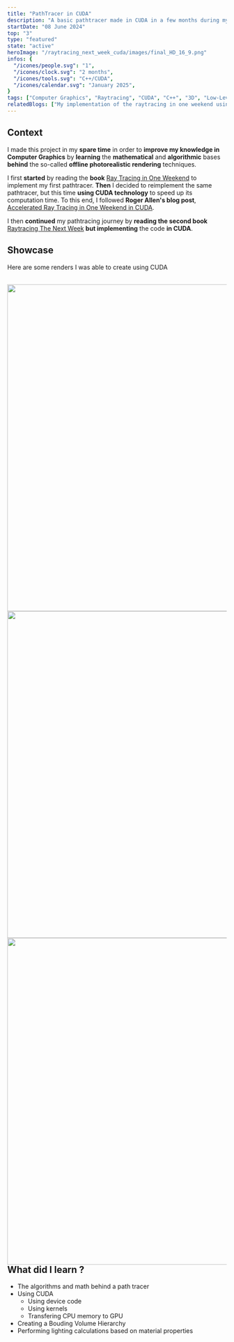 ```yaml
---
title: "PathTracer in CUDA"
description: "A basic pathtracer made in CUDA in a few months during my free time."
startDate: "08 June 2024"
top: "3"
type: "featured"
state: "active"
heroImage: "/raytracing_next_week_cuda/images/final_HD_16_9.png"
infos: {
  "/icones/people.svg": "1",
  "/icones/clock.svg": "2 months",
  "/icones/tools.svg": "C++/CUDA",
  "/icones/calendar.svg": "January 2025",
}
tags: ["Computer Graphics", "Raytracing", "CUDA", "C++", "3D", "Low-Level Programming", "Personal project"]
relatedBlogs: ["My implementation of the raytracing in one weekend using CUDA."]
---
```


## Context
I made this project in my **spare time** in order to **improve my knowledge in Computer Graphics** by **learning** the **mathematical** and **algorithmic** bases **behind** the so-called **offline photorealistic rendering** techniques.

I first **started** by reading the **book** [Ray Tracing in One Weekend](https://raytracing.github.io/books/RayTracingInOneWeekend.html) to implement my first pathtracer. **Then** I decided to reimplement the same pathtracer, but this time **using CUDA technology** to speed up its computation time. To this end, I followed **Roger Allen's blog post**, [Accelerated Ray Tracing in One Weekend in CUDA](https://developer.nvidia.com/blog/accelerated-ray-tracing-cuda/).

I then **continued** my pathtracing journey by **reading the second book**  [Raytracing The Next Week](https://raytracing.github.io/books/RayTracingTheNextWeek.html) **but implementing** the code **in CUDA**.

## Showcase

Here are some renders I was able to create using CUDA
<div style="text-align:center">
  <img src="/raytracing_one_weekend_cuda/images/final_16min.png" alt="" />
    <img src="/raytracing_next_week_cuda/images/final_HD.png" alt="" />
  <img src="/raytracing_one_weekend_cuda/images/first_metal.png" alt="" width=750/>
  <img src="/raytracing_one_weekend_cuda/images/light.png" alt="" width=750/>
  <img src="/raytracing_one_weekend_cuda/images/cornel_box.png" alt="" width = 750/>
  <p style="margin-top: -30px"><em></em></p>
</div>

## What did I learn ?
- The algorithms and math behind a path tracer
- Using CUDA
  - Using device code
  - Using kernels
  - Transfering CPU memory to GPU
- Creating a Bouding Volume Hierarchy
- Performing lighting calculations based on material properties

<!-- ## Blog Post
I've written a blog post about implementing the book pathtracer using CUDA:  
[Read it here](/blog/my-implementation-of-the-raytracing-in-one-weekend-using-cuda/) -->